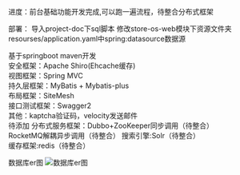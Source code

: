 进度：前台基础功能开发完成,可以跑一遍流程，待整合分布式框架

部署：
导入project-doc下sql脚本
修改store-os-web模块下资源文件夹resourses/application.yaml中spring:datasource数据源

基于springboot maven开发<br>
安全框架：Apache Shiro(Ehcache缓存)<br>
视图框架：Spring MVC<br>
持久层框架：MyBatis + Mybatis-plus <br>
布局框架：SiteMesh <br>
接口测试框架：Swagger2 <br>
其他：kaptcha验证码，velocity发送邮件<br>
待添加
分布式服务框架：Dubbo+ZooKeeper同步调用（待整合）<br>
RocketMQ解耦异步调用（待整合）
搜索引擎:Solr（待整合）<br>
缓存框架:redis（待整合）<br>

数据库er图
![数据库er图](https://github.com/RyougiSHikii/v-store/blob/master/project-doc/picture/%E6%95%B0%E6%8D%AE%E5%BA%93ER%E6%80%BB%E5%9B%BE.jpg)


